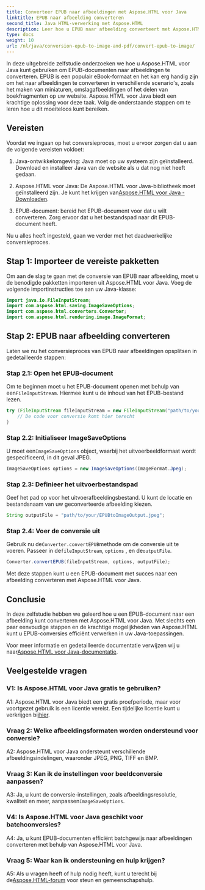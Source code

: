 ```yaml
---
title: Converteer EPUB naar afbeeldingen met Aspose.HTML voor Java
linktitle: EPUB naar afbeelding converteren
second_title: Java HTML-verwerking met Aspose.HTML
description: Leer hoe u EPUB naar afbeelding converteert met Aspose.HTML voor Java. Een eenvoudige, stapsgewijze handleiding voor efficiënte conversies.
type: docs
weight: 10
url: /nl/java/conversion-epub-to-image-and-pdf/convert-epub-to-image/
---
```

In deze uitgebreide zelfstudie onderzoeken we hoe u Aspose.HTML voor Java kunt gebruiken om EPUB-documenten naar afbeeldingen te converteren. EPUB is een populair eBook-formaat en het kan erg handig zijn om het naar afbeeldingen te converteren in verschillende scenario's, zoals het maken van miniaturen, omslagafbeeldingen of het delen van boekfragmenten op uw website. Aspose.HTML voor Java biedt een krachtige oplossing voor deze taak. Volg de onderstaande stappen om te leren hoe u dit moeiteloos kunt bereiken.

## Vereisten

Voordat we ingaan op het conversieproces, moet u ervoor zorgen dat u aan de volgende vereisten voldoet:

1. Java-ontwikkelomgeving: Java moet op uw systeem zijn geïnstalleerd. Download en installeer Java van de website als u dat nog niet heeft gedaan.

2.  Aspose.HTML voor Java: De Aspose.HTML voor Java-bibliotheek moet geïnstalleerd zijn. Je kunt het krijgen van[Aspose.HTML voor Java - Downloaden](https://releases.aspose.com/html/java/).

3. EPUB-document: bereid het EPUB-document voor dat u wilt converteren. Zorg ervoor dat u het bestandspad naar dit EPUB-document heeft.

Nu u alles heeft ingesteld, gaan we verder met het daadwerkelijke conversieproces.

## Stap 1: Importeer de vereiste pakketten

Om aan de slag te gaan met de conversie van EPUB naar afbeelding, moet u de benodigde pakketten importeren uit Aspose.HTML voor Java. Voeg de volgende importinstructies toe aan uw Java-klasse:

```java
import java.io.FileInputStream;
import com.aspose.html.saving.ImageSaveOptions;
import com.aspose.html.converters.Converter;
import com.aspose.html.rendering.image.ImageFormat;
```

## Stap 2: EPUB naar afbeelding converteren

Laten we nu het conversieproces van EPUB naar afbeeldingen opsplitsen in gedetailleerde stappen:

### Stap 2.1: Open het EPUB-document

 Om te beginnen moet u het EPUB-document openen met behulp van een`FileInputStream`. Hiermee kunt u de inhoud van het EPUB-bestand lezen.

```java
try (FileInputStream fileInputStream = new FileInputStream("path/to/your/input.epub")) {
    // De code voor conversie komt hier terecht
}
```

### Stap 2.2: Initialiseer ImageSaveOptions

 U moet een`ImageSaveOptions` object, waarbij het uitvoerbeeldformaat wordt gespecificeerd, in dit geval JPEG.

```java
ImageSaveOptions options = new ImageSaveOptions(ImageFormat.Jpeg);
```

### Stap 2.3: Definieer het uitvoerbestandspad

Geef het pad op voor het uitvoerafbeeldingsbestand. U kunt de locatie en bestandsnaam van uw geconverteerde afbeelding kiezen.

```java
String outputFile = "path/to/your/EPUBtoImageOutput.jpeg";
```

### Stap 2.4: Voer de conversie uit

 Gebruik nu de`Converter.convertEPUB`methode om de conversie uit te voeren. Passeer in de`fileInputStream`, `options` , en de`outputFile`.

```java
Converter.convertEPUB(fileInputStream, options, outputFile);
```

Met deze stappen kunt u een EPUB-document met succes naar een afbeelding converteren met Aspose.HTML voor Java.

## Conclusie

In deze zelfstudie hebben we geleerd hoe u een EPUB-document naar een afbeelding kunt converteren met Aspose.HTML voor Java. Met slechts een paar eenvoudige stappen en de krachtige mogelijkheden van Aspose.HTML kunt u EPUB-conversies efficiënt verwerken in uw Java-toepassingen.

 Voor meer informatie en gedetailleerde documentatie verwijzen wij u naar[Aspose.HTML voor Java-documentatie](https://reference.aspose.com/html/java/).

## Veelgestelde vragen

### V1: Is Aspose.HTML voor Java gratis te gebruiken?

 A1: Aspose.HTML voor Java biedt een gratis proefperiode, maar voor voortgezet gebruik is een licentie vereist. Een tijdelijke licentie kunt u verkrijgen bij[hier](https://purchase.aspose.com/temporary-license/).

### Vraag 2: Welke afbeeldingsformaten worden ondersteund voor conversie?

A2: Aspose.HTML voor Java ondersteunt verschillende afbeeldingsindelingen, waaronder JPEG, PNG, TIFF en BMP.

### Vraag 3: Kan ik de instellingen voor beeldconversie aanpassen?

 A3: Ja, u kunt de conversie-instellingen, zoals afbeeldingsresolutie, kwaliteit en meer, aanpassen`ImageSaveOptions`.

### V4: Is Aspose.HTML voor Java geschikt voor batchconversies?

A4: Ja, u kunt EPUB-documenten efficiënt batchgewijs naar afbeeldingen converteren met behulp van Aspose.HTML voor Java.

### Vraag 5: Waar kan ik ondersteuning en hulp krijgen?

 A5: Als u vragen heeft of hulp nodig heeft, kunt u terecht bij de[Aspose.HTML-forum](https://forum.aspose.com/) voor steun en gemeenschapshulp.